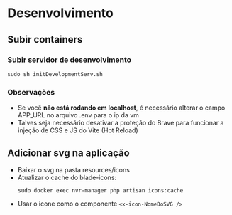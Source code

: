 # Desenvolvimento
## <b>Subir containers</b>
### Subir servidor de desenvolvimento
```
sudo sh initDevelopmentServ.sh
```
### Observações
 - Se você <b>não está rodando em localhost</b>, é necessário alterar o campo APP_URL no arquivo .env para o ip da vm
 - Talves seja necessário desativar a proteção do Brave para funcionar a injeção de CSS e JS do Vite (Hot Reload)

## Adicionar svg na aplicação
 - Baixar o svg na pasta resources/icons
 - Atualizar o cache do blade-icons:
    ```
    sudo docker exec nvr-manager php artisan icons:cache
    ```
 - Usar o icone como o componente ```<x-icon-NomeDoSVG />```
